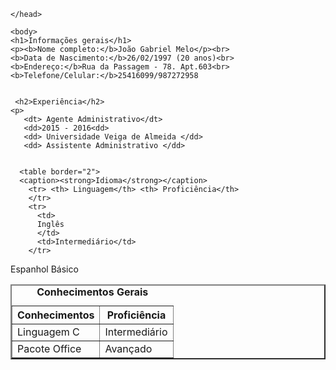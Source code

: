 
<html lang="pt-br">
	<head>
		<meta charset="UTF-8">
		<title> Curriculo profissional</title>
               
	</head>

	<body>
	<h1>Informações gerais</h1>
	<p><b>Nome completo:</b>João Gabriel Melo</p><br>
	<b>Data de Nascimento:</b>26/02/1997 (20 anos)<br>
	<b>Endereço:</b>Rua da Passagem - 78. Apt.603<br>
	<b>Telefone/Celular:</b>25416099/987272958
	
     
     <h2>Experiência</h2>
    <p>
       <dt> Agente Administrativo</dt>
       <dd>2015 - 2016<dd>
       <dd> Universidade Veiga de Almeida </dd>
       <dd> Assistente Administrativo </dd>
             
     
      <table border="2">
      <caption><strong>Idioma</strong></caption>
        <tr> <th> Linguagem</th> <th> Proficiência</th> 
        </tr>
        <tr>
          <td>
          Inglês
          </td>
          <td>Intermediário</td>
        </tr>
<tr>
          <td>
  Espanhol        
  </td>
  <td> Básico </td>
        </tr>
	</table>
<table border="2">
<caption><strong>Conhecimentos Gerais</strong></caption>
        <tr> <th> Conhecimentos</th> <th> Proficiência</th> 
        </tr>
        <tr>
          <td>
          Linguagem C
          </td>
          <td>Intermediário</td>
        </tr>
<tr>
          <td>
  Pacote Office        
  </td>
  <td> Avançado </td>
        </tr>
	</table>
  </body>
  </html>
